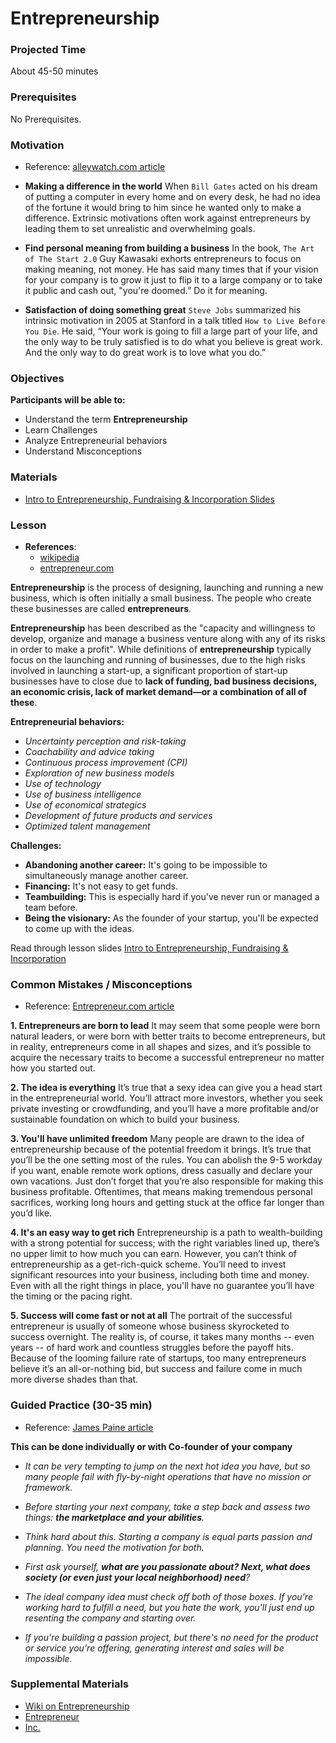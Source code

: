 # Entrepreneurship

### Projected Time
About 45-50 minutes

### Prerequisites
No Prerequisites.

### Motivation

* Reference: [alleywatch.com article](https://www.alleywatch.com/2018/10/6-powerful-drivers-shared-by-successful-entrepreneurs/)

- **Making a difference in the world**
    When `Bill Gates` acted on his dream of putting a computer in every home and on every desk, he had no idea of the fortune it would bring to him since he wanted only to make a difference. Extrinsic motivations often work against entrepreneurs by leading them to set unrealistic and overwhelming goals.

- **Find personal meaning from building a business** 
    In the book, `The Art of The Start 2.0` Guy Kawasaki exhorts entrepreneurs to focus on making meaning, not money. He has said many times that if your vision for your company is to grow it just to flip it to a large company or to take it public and cash out, "you're doomed.” Do it for meaning.
    
- **Satisfaction of doing something great** 
    `Steve Jobs` summarized his intrinsic motivation in 2005 at Stanford in a talk titled `How to Live Before You Die`. He said, “Your work is going to fill a large part of your life, and the only way to be truly satisfied is to do what you believe is great work. And the only way to do great work is to love what you do.”

### Objectives
**Participants will be able to:**
- Understand the term **Entrepreneurship**
- Learn Challenges
- Analyze Entrepreneurial behaviors
- Understand Misconceptions

### Materials

- [Intro to Entrepreneurship, Fundraising & Incorporation Slides](https://docs.google.com/presentation/d/1fRYImBTR0ZWGSQfDJ7ctz57OdvmU6kFewoMfTt3lL3I/edit#slide=id.p)

### Lesson

* **References**: 
  - [wikipedia](https://en.wikipedia.org/wiki/Entrepreneurship)
  - [entrepreneur.com](https://www.entrepreneur.com/article/291082)

**Entrepreneurship** is the process of designing, launching and running a new business, which is often initially a small business. The people who create these businesses are called **entrepreneurs**.

**Entrepreneurship** has been described as the "capacity and willingness to develop, organize and manage a business venture along with any of its risks in order to make a profit". While definitions of **entrepreneurship** typically focus on the launching and running of businesses, due to the high risks involved in launching a start-up, a significant proportion of start-up businesses have to close due to **lack of funding, bad business decisions, an economic crisis, lack of market demand—or a combination of all of these**.

**Entrepreneurial behaviors:**
* *Uncertainty perception and risk-taking*
* *Coachability and advice taking*
* *Continuous process improvement (CPI)*
* *Exploration of new business models*
* *Use of technology*
* *Use of business intelligence*
* *Use of economical strategics*
* *Development of future products and services*
* *Optimized talent management*

**Challenges:**
* **Abandoning another career:** It's going to be impossible to simultaneously manage another career.
* **Financing:** It's not easy to get funds.
* **Teambuilding:** This is especially hard if you've never run or managed a team before.
* **Being the visionary:** As the founder of your startup, you'll be expected to come up with the ideas.

Read through lesson slides [Intro to Entrepreneurship, Fundraising & Incorporation](https://docs.google.com/presentation/d/1fRYImBTR0ZWGSQfDJ7ctz57OdvmU6kFewoMfTt3lL3I/edit#slide=id.p)

### Common Mistakes / Misconceptions

* Reference: [Entrepreneur.com article](https://www.entrepreneur.com/article/291082)

**1. Entrepreneurs are born to lead**
It may seem that some people were born natural leaders, or were born with better traits to become entrepreneurs, but in reality, entrepreneurs come in all shapes and sizes, and it’s possible to acquire the necessary traits to become a successful entrepreneur no matter how you started out.

**2. The idea is everything**
It’s true that a sexy idea can give you a head start in the entrepreneurial world. You’ll attract more investors, whether you seek private investing or crowdfunding, and you’ll have a more profitable and/or sustainable foundation on which to build your business.

**3. You'll have unlimited freedom**
Many people are drawn to the idea of entrepreneurship because of the potential freedom it brings. It’s true that you’ll be the one setting most of the rules. You can abolish the 9-5 workday if you want, enable remote work options, dress casually and declare your own vacations. Just don’t forget that you’re also responsible for making this business profitable. Oftentimes, that means making tremendous personal sacrifices, working long hours and getting stuck at the office far longer than you’d like.

**4. It's an easy way to get rich**
Entrepreneurship is a path to wealth-building with a strong potential for success; with the right variables lined up, there’s no upper limit to how much you can earn. However, you can’t think of entrepreneurship as a get-rich-quick scheme. You’ll need to invest significant resources into your business, including both time and money. Even with all the right things in place, you'll have no guarantee you’ll have the timing or the pacing right.

**5. Success will come fast or not at all**
The portrait of the successful entrepreneur is usually of someone whose business skyrocketed to success overnight. The reality is, of course, it takes many months --  even years -- of hard work and countless struggles before the payoff hits. Because of the looming failure rate of startups, too many entrepreneurs believe it’s an all-or-nothing bid, but success and failure come in much more diverse shades than that.

### Guided Practice (30-35 min) 

* Reference: [James Paine article](https://www.inc.com/james-paine/entrepreneurs-here-is-how-you-can-find-problems-to-solve.html)

**This can be done individually or with Co-founder of your company**

- *It can be very tempting to jump on the next hot idea you have, but so many people fail with fly-by-night operations that have no mission or framework.*

- *Before starting your next company, take a step back and assess two things: **the marketplace and your abilities**.*

- *Think hard about this. Starting a company is equal parts passion and planning. You need the motivation for both.*

- *First ask yourself, **what are you passionate about? Next, what does society (or even just your local neighborhood) need**?*

- *The ideal company idea must check off both of those boxes. If you're working hard to fulfill a need, but you hate the work, you'll just end up resenting the company and starting over.*

- *If you're building a passion project, but there's no need for the product or service you're offering, generating interest and sales will be impossible.*

### Supplemental Materials
- [Wiki on Entrepreneurship](https://en.wikipedia.org/wiki/Entrepreneurship)
- [Entrepreneur](https://www.entrepreneur.com/)
- [Inc.](https://www.inc.com/)
